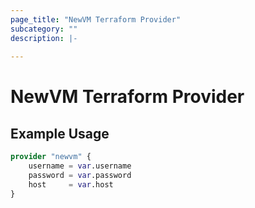 ```yaml
---
page_title: "NewVM Terraform Provider"
subcategory: ""
description: |-
  
---
```


# NewVM Terraform Provider



## Example Usage

```terraform
provider "newvm" {
    username = var.username
    password = var.password
    host     = var.host
}
```
